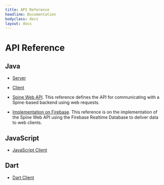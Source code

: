 ```yaml
---
title: API Reference
headline: Documentation
bodyclass: docs
layout: docs
---
```

# API Reference

## Java

- [Server](https://spine.io/core-java/reference/server/index.html)

- [Client](https://spine.io/core-java/reference/client/index.html)

- [Spine Web API](https://spine.io/web/reference/web/index.html).
This reference defines the API for communicating with a Spine-based backend using web requests.  
- [Implementation on Firebase](https://spine.io/web/reference/firebase-web/index.html).
This reference is on the implementation of the Spine Web API using the Firebase Realtime Database
to deliver data to web clients.  

## JavaScript
- [JavaScript Client](https://spine.io/web/reference/client-js/index.html)

## Dart
- [Dart Client](https://spine.io/dart/reference/client/index.html)
